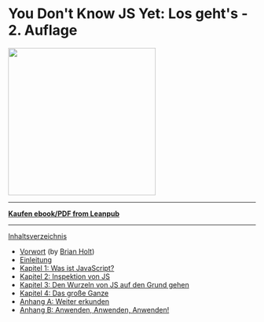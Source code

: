 # You Don't Know JS Yet: Los geht's - 2. Auflage

<img src="images/cover.png" width="300">

---

**[Kaufen ebook/PDF from Leanpub](https://leanpub.com/ydkjsy-get-started)**

---

[Inhaltsverzeichnis](toc.md)

-   [Vorwort](foreword.md) (by [Brian Holt](https://twitter.com/holtbt))
-   [Einleitung](../preface.md)
-   [Kapitel 1: Was ist JavaScript?](ch1.md)
-   [Kapitel 2: Inspektion von JS](ch2.md)
-   [Kapitel 3: Den Wurzeln von JS auf den Grund gehen](ch3.md)
-   [Kapitel 4: Das große Ganze](ch4.md)
-   [Anhang A: Weiter erkunden](apA.md)
-   [Anhang B: Anwenden, Anwenden, Anwenden!](apB.md)
